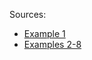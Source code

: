 Sources:

- [Example 1](https://www.hancockwhitney.com/hubfs/Treasury%20Services%20Resource%20Library%20Files/ACH%20Services/NACHA-Sample-File.txt)
- [Examples 2-8](https://www.ach-pro.com/post/common-nacha-file-examples)
